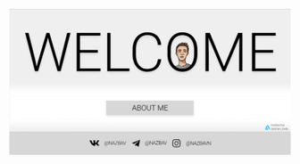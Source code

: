 ![Welcome](https://github.com/nazbav/NAZBAV/blob/main/github_01.png?raw=true "Welcome")
[![About me](https://github.com/nazbav/NAZBAV/blob/main/github_02.png?raw=true "About me")][0]
[![Contact](https://github.com/nazbav/NAZBAV/blob/main/github_03.png?raw=true "Contact")][1]

[0]: about.md
[1]: contact.md
